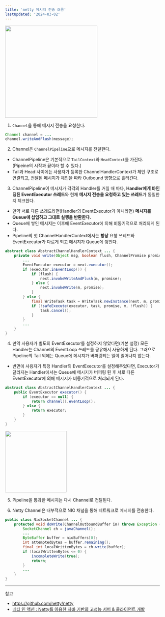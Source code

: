 ```yaml
---
title: 'netty 메시지 전송 흐름'
lastUpdated: '2024-03-02'
---
```


<img src="https://user-images.githubusercontent.com/81006587/218373375-e1660f25-adf4-4c4a-9aa3-93cfec8eef46.png" height=300px>

1. `Channel`을 통해 메시지 전송을 요청한다.

```java
Channel channel = ...
channel.writeAndFlush(message); 
```

2. Channel은 `ChannelPipeline`으로 메시지를 전달한다. 

- ChannelPipeline은 기본적으로 `TailContext`와 `HeadContext`를 가진다. (Pipeine의 시작과 끝이라 할 수 있다.)
- Tail과 Head 사이에는 사용자가 등록한 ChannelHandlerContext가 체인 구조로 연결되고, 전달된 메시지가 체인을 따라 Outbound 방향으로 흘러간다.

3. ChannelPipeline이 메시지가 각각의 Handler를 거칠 때 마다, **Handler에게 바인딩된 EventExecutor 쓰레드**와 현재 **메시지 전송을 요청하고 있는 쓰레드**가 동일한지 체크한다. 

- 만약 서로 다른 쓰레드라면(Handler의 EventExecutor가 아니라면) **메시지를 Queue에 삽입하고 그대로 실행을 반환한다.**
- Queue에 쌓인 메시지는 이후에 EventExecutor에 의해 비동기적으로 처리되게 된다.
- Pipeline의 첫 ChannelHandlerContext에서는 **항상** 요청 쓰레드와 EventExecutor가 다르게 되고 메시지가 Queue에 쌓인다.

```java
abstract class AbstractChannelHandlerContext ... {
    private void write(Object msg, boolean flush, ChannelPromise promise) {
    	...
        EventExecutor executor = next.executor();
        if (executor.inEventLoop()) {
            if (flush) {
                next.invokeWriteAndFlush(m, promise);
            } else {
                next.invokeWrite(m, promise);
            }
        } else {
            final WriteTask task = WriteTask.newInstance(next, m, promise, flush);
            if (!safeExecute(executor, task, promise, m, !flush)) {
                task.cancel();
            }
        }
        ... 
    }
}
```

4. 만약 사용자가 별도의 EventExecutor를 설정하지 않았다면(기본 설정) 모든 Handler는 Channel의 EventLoop 쓰레드를 공유해서 사용하게 된다. 그러으로 Pipeline의 Tail 외에는 Queue에 메시지가 버퍼링되는 일이 일어나지 않는다. 
- 반면에 사용자가 특정 Handler의 EventExecutor를 설정해주었다면, Executor가 달라지는 Handler에서는 Queue에 메시지가 버퍼링 된 후 서로 다른 EventExecutor에 의해 메시지가 비동기적으로 처리되게 된다. 

```java
abstract class AbstractChannelHandlerContext ... {
    public EventExecutor executor() {
        if (executor == null) {
            return channel().eventLoop();
        } else {
            return executor;
        }
    }
}
```

<img src="https://user-images.githubusercontent.com/81006587/218383017-f15474b8-ba22-4b65-9b94-39467096e6e8.png" height=200px>

5. Pipeline을 통과한 메시지는 다시 Channel로 전달된다.

6. Netty Channel은 내부적으로 NIO 채널을 통해 네트워크로 메시지를 전송한다.

```java
public class NioSocketChannel ... {
    protected void doWrite(ChannelOutboundBuffer in) throws Exception {
        SocketChannel ch = javaChannel();
        ... 
        ByteBuffer buffer = nioBuffers[0];
        int attemptedBytes = buffer.remaining();
        final int localWrittenBytes = ch.write(buffer);
        if (localWrittenBytes <= 0) {
            incompleteWrite(true);
            return;
        }
        ...
    }
}
```

---
참고
- https://github.com/netty/netty
- [네티 인 액션 : Netty를 이용한 자바 기반의 고성능 서버 & 클라이언트 개발](https://m.yes24.com/Goods/Detail/25662949)
